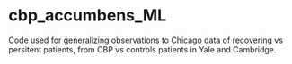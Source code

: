 # cbp_accumbens_ML


Code used for generalizing observations to Chicago data of recovering vs persitent patients, from CBP vs controls patients in Yale and Cambridge.